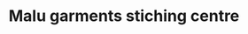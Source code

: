 ---
title: "Malu garments  stiching centre"
url: /kollam/malu-garments-stiching-centre/
shop: Schneiderei
---